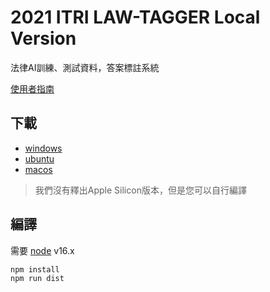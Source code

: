 # 2021 ITRI LAW-TAGGER Local Version
法律AI訓練、測試資料，答案標註系統

[使用者指南](https://hackmd.io/0nrrMc5NQRKxlZZVkwmD7w)

## 下載
- [windows](https://github.com/NLU-Law-Tech/2021_VerdictTagger/releases/tag/windows-latest)
- [ubuntu](https://github.com/NLU-Law-Tech/2021_VerdictTagger/releases/tag/ubuntu-latest)
- [macos](https://github.com/NLU-Law-Tech/2021_VerdictTagger/releases/tag/macos-latest)
> 我們沒有釋出Apple Silicon版本，但是您可以自行編譯 

## 編譯
需要 [node](https://nodejs.org/en/) v16.x
```sh
npm install
npm run dist
```

